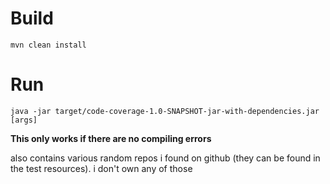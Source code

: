 # Build
```mvn clean install```

# Run
```java -jar target/code-coverage-1.0-SNAPSHOT-jar-with-dependencies.jar [args]```

**This only works if there are no compiling errors**

also contains various random repos i found on github (they can be found in the test resources). i don't own any of those